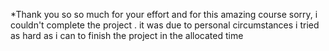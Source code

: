 *Thank you so so much for your effort and for this amazing course 
sorry, i couldn't complete the project .
it was due to personal circumstances
i tried as hard as i can to finish the project in the allocated time 

